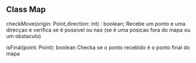 
## Class Map

checkMove(origin: Point,direction: int) : boolean;
  Recebe um ponto e uma direcçao e verifica se é possivel ou nao (se é uma posicao fora do mapa ou um obstaculo)
  
isFinal(point: Point): boolean
  Checka se o ponto recebido é o ponto final do mapa
 
